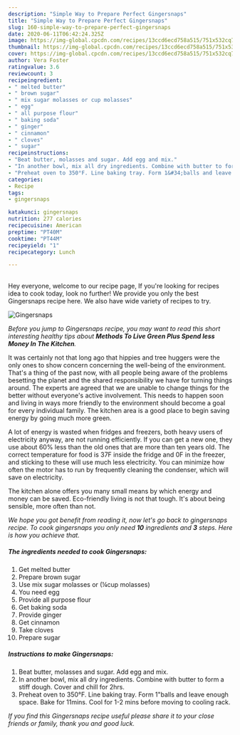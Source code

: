 ```yaml
---
description: "Simple Way to Prepare Perfect Gingersnaps"
title: "Simple Way to Prepare Perfect Gingersnaps"
slug: 160-simple-way-to-prepare-perfect-gingersnaps
date: 2020-06-11T06:42:24.325Z
image: https://img-global.cpcdn.com/recipes/13ccd6ecd758a515/751x532cq70/gingersnaps-recipe-main-photo.jpg
thumbnail: https://img-global.cpcdn.com/recipes/13ccd6ecd758a515/751x532cq70/gingersnaps-recipe-main-photo.jpg
cover: https://img-global.cpcdn.com/recipes/13ccd6ecd758a515/751x532cq70/gingersnaps-recipe-main-photo.jpg
author: Vera Foster
ratingvalue: 3.6
reviewcount: 3
recipeingredient:
- " melted butter"
- " brown sugar"
- " mix sugar molasses or cup molasses"
- " egg"
- " all purpose flour"
- " baking soda"
- " ginger"
- " cinnamon"
- " cloves"
- " sugar"
recipeinstructions:
- "Beat butter, molasses and sugar. Add egg and mix."
- "In another bowl, mix all dry ingredients. Combine with butter to form a stiff dough. Cover and chill for 2hrs."
- "Preheat oven to 350°F. Line baking tray. Form 1&#34;balls and leave enough space. Bake for 11mins. Cool for 1-2 mins before moving to cooling rack."
categories:
- Recipe
tags:
- gingersnaps

katakunci: gingersnaps 
nutrition: 277 calories
recipecuisine: American
preptime: "PT40M"
cooktime: "PT44M"
recipeyield: "1"
recipecategory: Lunch

---
```

<br>
Hey everyone, welcome to our recipe page, If you're looking for recipes idea to cook today, look no further! We provide you only the best Gingersnaps recipe here. We also have wide variety of recipes to try.
<br>


![Gingersnaps](https://img-global.cpcdn.com/recipes/13ccd6ecd758a515/751x532cq70/gingersnaps-recipe-main-photo.jpg)

<i>Before you jump to Gingersnaps recipe, you may want to read this short interesting healthy tips about 
<strong>Methods To Live Green Plus Spend less Money In The Kitchen</strong>.</i>
</br>

It was certainly not that long ago that hippies and tree huggers were the only ones to show concern concerning the well-being of the environment. That's a thing of the past now, with all people being aware of the problems besetting the planet and the shared responsibility we have for turning things around. The experts are agreed that we are unable to change things for the better without everyone's active involvement. This needs to happen soon and living in ways more friendly to the environment should become a goal for every individual family. The kitchen area is a good place to begin saving energy by going much more green.

A lot of energy is wasted when fridges and freezers, both heavy users of electricity anyway, are not running efficiently. If you can get a new one, they use about 60% less than the old ones that are more than ten years old. The correct temperature for food is 37F inside the fridge and 0F in the freezer, and sticking to these will use much less electricity. You can minimize how often the motor has to run by frequently cleaning the condenser, which will save on electricity.

The kitchen alone offers you many small means by which energy and money can be saved. Eco-friendly living is not that tough. It's about being sensible, more often than not.


<i>We hope you got benefit from reading it, now let's go back to gingersnaps recipe. To cook gingersnaps you only need <strong>10</strong> ingredients and <strong>3</strong> steps. Here is how you achieve that.
</i>

##### The ingredients needed to cook Gingersnaps:

1. Get  melted butter
1. Prepare  brown sugar
1. Use  mix sugar molasses or (¼cup molasses)
1. You need  egg
1. Provide  all purpose flour
1. Get  baking soda
1. Provide  ginger
1. Get  cinnamon
1. Take  cloves
1. Prepare  sugar


##### Instructions to make Gingersnaps:

1. Beat butter, molasses and sugar. Add egg and mix.
1. In another bowl, mix all dry ingredients. Combine with butter to form a stiff dough. Cover and chill for 2hrs.
1. Preheat oven to 350°F. Line baking tray. Form 1&#34;balls and leave enough space. Bake for 11mins. Cool for 1-2 mins before moving to cooling rack.


<i>If you find this Gingersnaps recipe useful please share it to your close friends or family, thank you and good luck.</i>
